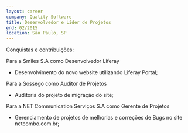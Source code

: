 ```yaml
---
layout: career
company: Quality Software
title: Desenvolvedor e Líder de Projetos
end: 02/2015
location: São Paulo, SP
---
```


Conquistas e contribuições:  

Para a Smiles S.A como Desenvolvedor Liferay  
- Desenvolvimento do novo website utilizando Liferay Portal;  
  
Para a Sossego como Auditor de Projetos  
- Auditoria do projeto de migração do site;  
  
Para a NET Communication Serviços S.A como Gerente de Projetos  
- Gerenciamento de projetos de melhorias e correções de Bugs no site netcombo.com.br;  

